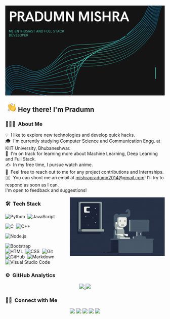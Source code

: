 ![Pradumn Mishra Cover](https://github.com/pradumn203/pradumn203/blob/master/assets/pradumn-cover.png)

<img alt="Night Coding" src="./assets/Hand%20Wave.gif" width='40' align="left"/><h2>Hey there! I'm Pradumn</h2>

<!-- ## 👋 &nbsp;Hey there! I'm Pradumn -->

### 👨🏻‍💻 &nbsp;About Me

💡 &nbsp;I like to explore new technologies and develop quick hacks.\
🎓 &nbsp;I'm currently studying Computer Science and Communication Engg. at KIIT University, Bhubaneshwar.\
🌱 &nbsp;I'm on track for learning more about Machine Learning, Deep Learning and Full Stack.\
✍️ &nbsp;In my free time, I pursue watch anime.\
💬 &nbsp;Feel free to reach out to me for any project contributions and Internships.\
✉️ &nbsp;You can shoot me an email at [mishrapradumn2014@gmail.com](mailto:mishrapradumn2014@gmail.com)! I'll try to respond as soon as I can.\
I'm open to feedback and suggestions!

<img alt="Night Coding" src="https://github.com/pradumn203/pradumn203/blob/master/assets/Night-Coding.gif" align="right"/>

### 🛠 &nbsp;Tech Stack

![Python](https://img.shields.io/badge/-Python-05122A?style=flat&logo=python)&nbsp;
![JavaScript](https://img.shields.io/badge/-JavaScript-05122A?style=flat&logo=javascript)&nbsp;
<!-- ![Java](https://img.shields.io/badge/-Java-05122A?style=flat&logo=Java&logoColor=FFA518)&nbsp; -->
![C](https://img.shields.io/badge/-C-05122A?style=flat&logo=C&logoColor=A8B9CC)&nbsp;
![C++](https://img.shields.io/badge/-C++-05122A?style=flat&logo=C%2B%2B&logoColor=00599C)&nbsp;
<!-- ![R (Statistics)](https://img.shields.io/badge/-R-05122A?style=flat&logo=R&logoColor=276DC3)\ -->
<!-- ![React](https://img.shields.io/badge/-React-05122A?style=flat&logo=react)&nbsp; -->
![Node.js](https://img.shields.io/badge/-Node.js-05122A?style=flat&logo=node.js)&nbsp;
<!-- ![Django](https://img.shields.io/badge/-Django-05122A?style=flat&logo=django&logoColor=092E20)&nbsp; -->
<!-- ![Flask](https://img.shields.io/badge/-Flask-05122A?style=flat&logo=flask)&nbsp; -->
![Bootstrap](https://img.shields.io/badge/-Bootstrap-05122A?style=flat&logo=bootstrap&logoColor=563D7C)\
![HTML](https://img.shields.io/badge/-HTML-05122A?style=flat&logo=HTML5)&nbsp;
![CSS](https://img.shields.io/badge/-CSS-05122A?style=flat&logo=CSS3&logoColor=1572B6)&nbsp;
![Git](https://img.shields.io/badge/-Git-05122A?style=flat&logo=git)&nbsp;
![GitHub](https://img.shields.io/badge/-GitHub-05122A?style=flat&logo=github)&nbsp;
![Markdown](https://img.shields.io/badge/-Markdown-05122A?style=flat&logo=markdown)\
![Visual Studio Code](https://img.shields.io/badge/-Visual%20Studio%20Code-05122A?style=flat&logo=visual-studio-code&logoColor=007ACC)&nbsp;

### ⚙️ &nbsp;GitHub Analytics

<p align="center">
<a href="https://github.com/pradumn203">
  <img height="180em" src="https://github-readme-stats-eight-theta.vercel.app/api?username=pradumn203&show_icons=true&theme=algolia&include_all_commits=true&count_private=true"/>
  <img height="180em" src="https://github-readme-stats-eight-theta.vercel.app/api/top-langs/?username=pradumn203&layout=compact&langs_count=8&theme=algolia"/>
</a>
</p>

### 🤝🏻 &nbsp;Connect with Me

<p align="center">
<a href="https://pradumn203.github.io/"><img src="https://img.shields.io/badge/-pradumn203-3423A6?style=flat&logo=Google-Chrome&logoColor=white"/></a>
<a href="https://linkedin.com/in/pradumn203"><img src="hhttps://img.shields.io/badge/LinkedIn-pradumn203-blue?logo=Linkedin&logoColor=blue&labelColor=black"/></a>
<a href="mailto:mishrapradumn2014@gmail.com"><img src="https://img.shields.io/badge/Gmail-mishrapradumn2014@gmail.com-red?logo=Gmail&logoColor=Red&labelColor=black"/></a>
<a href="https://www.instagram.com/pradumn290203/"><img src="https://img.shields.io/badge/instagram-%23E4405F.svg?&style=for-the-badge&logo=instagram&logoColor=white"/></a>
<a href="https://www.facebook.com/pradumn.mishra.73/"><img src="https://img.shields.io/badge/facebook-%231877F2.svg?&style=for-the-badge&logo=facebook&logoColor=white"/></a>

